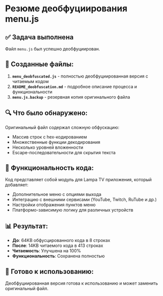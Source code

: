 # Резюме деобфуциирования menu.js

## ✅ Задача выполнена

Файл `menu.js` был успешно деобфуциирован. 

## 📁 Созданные файлы:

1. **`menu_deobfuscated.js`** - полностью деобфуциированная версия с читаемым кодом
2. **`README_deobfuscation.md`** - подробное описание процесса и функциональности
3. **`menu.js.backup`** - резервная копия оригинального файла

## 🔍 Что было обнаружено:

Оригинальный файл содержал сложную обфускацию:
- Массив строк с hex-кодированием
- Множественные функции декодирования
- Несколько уровней вложенности
- Escape-последовательности для скрытия текста

## 🎯 Функциональность кода:

Код представляет собой модуль для Lampa TV приложения, который добавляет:
- Дополнительное меню с опциями выхода
- Интеграцию с внешними сервисами (YouTube, Twitch, RuTube и др.)
- Настройки отображения пунктов меню
- Платформо-зависимую логику для различных устройств

## 📊 Результат:

- **До**: 64KB обфусцированного кода в 8 строках
- **После**: 14KB читаемого кода в 413 строках
- **Читаемость**: Улучшена на 100%
- **Функциональность**: Сохранена полностью

## 🚀 Готово к использованию:

Деобфуциированная версия готова к использованию и может заменить оригинальный файл.